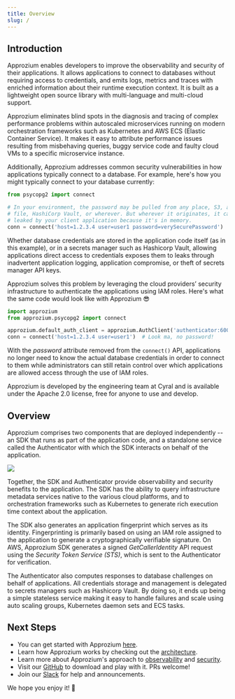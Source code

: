 ```yaml
---
title: Overview
slug: /
---
```


## Introduction
Approzium enables developers to improve the observability and security of their applications. It allows applications to connect to databases without requiring access to credentials, and emits logs, metrics and traces with enriched information about their runtime execution context. It is built as a lightweight open source library with multi-language and multi-cloud support.

Approzium eliminates blind spots in the diagnosis and tracing of complex performance problems within autoscaled microservices running on modern orchestration frameworks such as Kubernetes and AWS ECS (Elastic Container Service). It makes it easy to attribute performance issues resulting from misbehaving queries, buggy service code and faulty cloud VMs to a specific microservice instance.

Additionally, Approzium addresses common security vulnerabilities in how applications typically connect to a database. For example, here's how you might typically connect to your database currently:

```python
from psycopg2 import connect

# In your environment, the password may be pulled from any place, S3, a config 
# file, HashiCorp Vault, or wherever. But wherever it originates, it can be
# leaked by your client application because it's in memory.
conn = connect('host=1.2.3.4 user=user1 password=verySecurePassword')
```

Whether database credentials are stored in the application code itself (as in this example), or in a secrets manager such as Hashicorp Vault, allowing applications direct access to credentials exposes them to leaks through inadvertent application logging, application compromise, or theft of secrets manager API keys.

Approzium solves this problem by leveraging the cloud providers’ security infrastructure to authenticate the applications using IAM roles. Here's what the same code would look like with Approzium 😎

```python
import approzium
from approzium.psycopg2 import connect

approzium.default_auth_client = approzium.AuthClient('authenticator:6001')
conn = connect('host=1.2.3.4 user=user1')  # Look ma, no password!
```

With the _password_ attribute removed from the `connect()` API, applications no longer need to know the actual database credentials in order to connect to them while administrators can still retain control over which applications are allowed access through the use of IAM roles.

Approzium is developed by the engineering team at Cyral and is available under the Apache 2.0 license, free for anyone to use and develop.


## Overview 
Approzium comprises two components that are deployed independently -- an SDK that runs as part of the application code, and a standalone service called the Authenticator with which the SDK interacts on behalf of the application.

<img src='/img/overview-diagram.png' />

Together, the SDK and Authenticator provide observability and security benefits to the application. The SDK has the ability to query infrastructure metadata services native to the various cloud platforms, and to orchestration frameworks such as Kubernetes to generate rich execution time context about the application.

The SDK also generates an application fingerprint which serves as its identity. Fingerprinting is primarily based on using an IAM role assigned to the application to generate a cryptographically verifiable signature. On AWS, Approzium SDK generates a signed _GetCallerIdentity_ API request using the _Security Token Service (STS)_, which is sent to the Authenticator for verification.

The Authenticator also computes responses to database challenges on behalf of applications. All credentials storage and management is delegated to secrets managers such as Hashicorp Vault. By doing so, it ends up being a simple stateless service making it easy to handle failures and scale using auto scaling groups, Kubernetes daemon sets and ECS tasks.

## Next Steps
- You can get started with Approzium [here](quickstart).
- Learn how Approzium works by checking out the [architecture](architecture).
- Learn more about Approzium's approach to [observability](observability) and [security](security-model).
- Visit our [GitHub](https://github.com/cyralinc/approzium) to download and play with it. PRs welcome!
- Join our [Slack](https://join.slack.com/t/approzium/shared_invite/zt-fg9bdcfa-H9YFnlg3XeosKyMIYadmcg) for help and announcements.

We hope you enjoy it! 🤗

